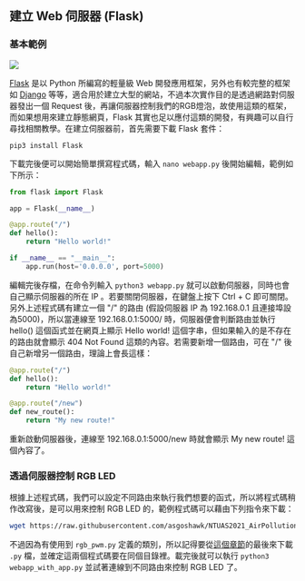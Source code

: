 ## 建立 Web 伺服器 (Flask)

### 基本範例

![](https://i.imgur.com/0fyvq7G.png)

[Flask](https://flask.palletsprojects.com/en/2.0.x/) 是以 Python 所編寫的輕量級 Web 開發應用框架，另外也有較完整的框架如 [Django](https://www.djangoproject.com/) 等等，適合用於建立大型的網站，不過本次實作目的是透過網路對伺服器發出一個 Request 後，再讓伺服器控制我們的RGB燈泡，故使用這類的框架，而如果想用來建立靜態網頁，Flask 其實也足以應付這類的開發，有興趣可以自行尋找相關教學。在建立伺服器前，首先需要下載 Flask 套件：
```
pip3 install Flask
```

下載完後便可以開始簡單撰寫程式碼，輸入 `nano webapp.py` 後開始編輯，範例如下所示：
```python
from flask import Flask

app = Flask(__name__)

@app.route("/")              
def hello():
    return "Hello world!"

if __name__ == "__main__":
    app.run(host='0.0.0.0', port=5000)
```

編輯完後存檔，在命令列輸入 `python3 webapp.py` 就可以啟動伺服器，同時也會自己顯示伺服器的所在 IP 。若要關閉伺服器，在鍵盤上按下 Ctrl + C 即可關閉。另外上述程式碼有建立一個 "/" 的路由 (假設伺服器 IP 為 192.168.0.1 且連接埠設為5000)，所以當連線至 192.168.0.1:5000/ 時，伺服器便會判斷路由並執行 hello() 這個函式並在網頁上顯示 Hello world! 這個字串，但如果輸入的是不存在的路由就會顯示 404 Not Found 這類的內容。若需要新增一個路由，可在 "/" 後自己新增另一個路由，理論上會長這樣： 

```python
@app.route("/")              
def hello():
    return "Hello world!"

@app.route("/new")
def new_route():
    return "My new route!"
```

重新啟動伺服器後，連線至 192.168.0.1:5000/new 時就會顯示 My new route! 這個內容了。

### 透過伺服器控制 RGB LED

根據上述程式碼，我們可以設定不同路由來執行我們想要的函式，所以將程式碼稍作改寫後，是可以用來控制 RGB LED 的，範例程式碼可以藉由下列指令來下載：

```bash
wget https://raw.githubusercontent.com/asgoshawk/NTUAS2021_AirPollutionLab/gh-pages/example_code/webapp_with_rgb.py
```

不過因為有使用到 `rgb_pwm.py` 定義的類別，所以記得要從[這個章節](gpio_rgb.md)的最後來下載 `.py` 檔，並確定這兩個程式碼要在同個目錄裡。載完後就可以執行 `python3 webapp_with_app.py` 並試著連線到不同路由來控制 RGB LED 了。 
